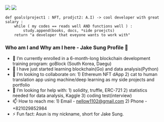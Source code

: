 <img src = https://img.shields.io/badge/Blockchain-NFT-blue></a>
<img src = https://img.shields.io/badge/A.I-Translation-red></a>

``` Python3
def goals(project1 : NFT, prodjct2: A.I) -> cool developer with great salary : 
    while ( my codes == reads well AND functions well ) : 
        study.append(books, docs, *side proejcts)
    return "a developer that eveyone wants to work with"
```

### Who am I and Why am I here - Jake Sung Profile 👋

- 🔭 I’m currently enrolled in a 6-month-long blockchain development training program: goBlock (South Korea, Daegu)
- 🌱 I have just started learning blockchain(Go) and data analysis(Python)
- 👯 I’m looking to collaborate on: 1) Ethereum NFT dApp 2) cat to human translation app using machine/deep learning as my side projects        and portfolio 
- 🤔 I’m looking for help with: 1) solidity, truffle, ERC-721 2) statistics needed for data analysis, Kaggle 3) coding test(interview)
- 📫 How to reach me: 1) Email - nellow1102@gmail.com 2) Phone - +821029852984
- ⚡ Fun fact: Asun is my nickname, short for Jake Sung. 
